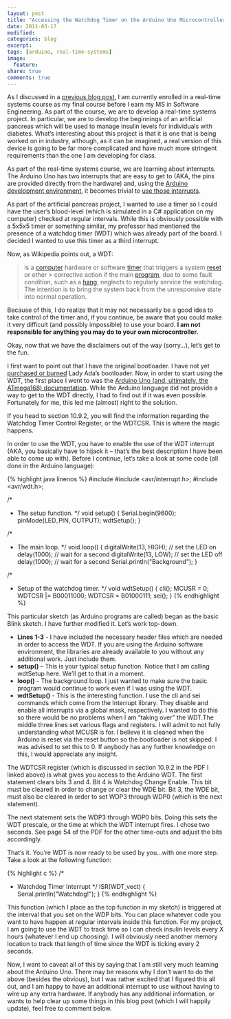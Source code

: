 ```yaml
---
layout: post
title: "Accessing the Watchdog Timer on the Arduino Uno Microcontroller"
date: 2011-03-17
modified:
categories: blog
excerpt:
tags: [arduino, real-time-systems]
image:
  feature:
share: true
comments: true
---
```

As I discussed in a [previous blog post](http://www.jasoncavett.com/2011/03/arduino-uno-microcontroller-has-arrived.html), I am currently enrolled in a real-time systems course as my final course before I earn my MS in Software Engineering. As part of the course, we are to develop a real-time systems project. In particular, we are to develop the beginnings of an artificial pancreas which will be used to manage insulin levels for individuals with diabetes. What’s interesting about this project is that it is one that is being worked on in industry, although, as it can be imagined, a real version of this device is going to be far more complicated and have much more stringent requirements than the one I am developing for class.

As part of the real-time systems course, we are learning about interrupts. The Arduino Uno has two interrupts that are easy to get to (AKA, the pins are provided directly from the hardware) and, using the [Arduino development environment](http://arduino.cc/en/Main/Software), it becomes trivial to [use those interrupts](http://arduino.cc/en/Reference/AttachInterrupt).

As part of the artificial pancreas project, I wanted to use a timer so I could have the user’s blood-level (which is simulated in a C# application on my computer) checked at regular intervals. While this is obviously possible with a 5x5x5 timer or something similar, my professor had mentioned the presence of a watchdog timer (WDT) which was already part of the board. I decided I wanted to use this timer as a third interrupt.

Now, as Wikipedia points out, a WDT:

> is a [computer](http://en.wikipedia.org/wiki/Computer) hardware or software [timer](http://en.wikipedia.org/wiki/Timer) that triggers a system [reset](http://en.wikipedia.org/wiki/Reset_(computing)) or other > corrective action if the main [program](http://en.wikipedia.org/wiki/Computer_program), due to some fault condition, such as a
> [hang](http://en.wikipedia.org/wiki/Hang_(computing)), neglects to regularly service the watchdog. The intention is to bring
> the system back from the unresponsive state into normal operation.

Because of this, I do realize that it may not necessarily be a good idea to take control of the timer and, if you continue, be aware that you could make it very difficult (and possibly impossible) to use your board. **I am not responsible for anything you may do to your own microcontroller.**

Okay, now that we have the disclaimers out of the way (sorry…), let’s get to the fun.

I first want to point out that I have the original bootloader. I have not yet [purchased or burned](http://www.adafruit.com/index.php?main_page=product_info&products_id=123) Lady Ada’s bootloader. Now, in order to start using the WDT, the first place I went to was the [Arduino Uno (and, ultimately, the ATmega168) documentation](http://www.atmel.com/dyn/resources/prod_documents/doc2545.pdf). While the Arduino language did not provide a way to get to the WDT directly, I had to find out if it was even possible. Fortunately for me, this led me (almost) right to the solution.

If you head to section 10.9.2, you will find the information regarding the Watchdog Timer Control Register, or the WDTCSR. This is where the magic happens.

In order to use the WDT, you have to enable the use of the WDT interrupt (AKA, you basically have to hijack it – that’s the best description I have been able to come up with). Before I continue, let’s take a look at some code (all done in the Arduino language):

{% highlight java linenos %}
#include
#include <avr/interrupt.h>;
#include <avr/wdt.h>;

/*
 * The setup function.
 */
void setup() {
  Serial.begin(9600);
  pinMode(LED_PIN, OUTPUT);
  wdtSetup();
}

/*
 * The main loop.
 */
void loop()
{
  digitalWrite(13, HIGH);   // set the LED on
  delay(1000);              // wait for a second
  digitalWrite(13, LOW);    // set the LED off
  delay(1000);              // wait for a second
  Serial.println("Background");
}

/*
 * Setup of the watchdog timer.
 */
void wdtSetup() {
  cli();
  MCUSR = 0;
  WDTCSR |= B00011000;
  WDTCSR = B01000111;
  sei();
}
{% endhighlight %}

This particular sketch (as Arduino programs are called) began as the basic Blink sketch. I have further modified it. Let’s work top-down.

* **Lines 1-3** - I have included the necessary header files which are needed in order to access the WDT. If you are using the Arduino software environment, the libraries are already available to you without any additional work. Just include them.
* **setup()** – This is your typical setup function. Notice that I am calling wdtSetup here. We’ll get to that in a moment.
* **loop()** - The background loop. I just wanted to make sure the basic program would continue to work even if I was using the WDT.
* **wdtSetup()** - This is the interesting function. I use the cli and sei commands which come from the Interrupt library. They disable and enable all interrupts via a global mask, respectively. I wanted to do this so there would be no problems when I am “taking over” the WDT.The middle three lines set various flags and registers. I will admit to not fully understanding what MCUSR is for. I believe it is cleaned when the Arduino is reset via the reset button so the bootloader is not skipped. I was advised to set this to 0. If anybody has any further knowledge on this, I would appreciate any insight.

The WDTCSR register (which is discussed in section 10.9.2 in the PDF I linked above) is what gives you access to the Arduino WDT. The first statement clears bits 3 and 4. Bit 4 is Watchdog Change Enable. This bit must be cleared in order to change or clear the WDE bit. Bit 3, the WDE bit, must also be cleared in order to set WDP3 through WDP0 (which is the next statement).

The next statement sets the WDP3 through WDP0 bits. Doing this sets the WDT prescale, or the time at which the WDT interrupt fires. I chose two seconds. See page 54 of the PDF for the other time-outs and adjust the bits accordingly.

That’s it. You’re WDT is now ready to be used by you…with one more step. Take a look at the following function:

{% highlight c %}
/*
 * Watchdog Timer Interrupt
 */
ISR(WDT_vect)
{
    Serial.println("Watchdog!");
}
{% endhighlight %}

This function (which I place as the top function in my sketch) is triggered at the interval that you set on the WDP bits. You can place whatever code you want to have happen at regular intervals inside this function. For my project, I am going to use the WDT to track time so I can check insulin levels every X hours (whatever I end up choosing). I will obviously need another memory location to track that length of time since the WDT is ticking every 2 seconds.

Now, I want to caveat all of this by saying that I am still very much learning about the Arduino Uno. There may be reasons why I don’t want to do the above (besides the obvious), but I was rather excited that I figured this all out, and I am happy to have an additional interrupt to use without having to wire up any extra hardware. If anybody has any additional information, or wants to help clear up some things in this blog post (which I will happily update), feel free to comment below.
